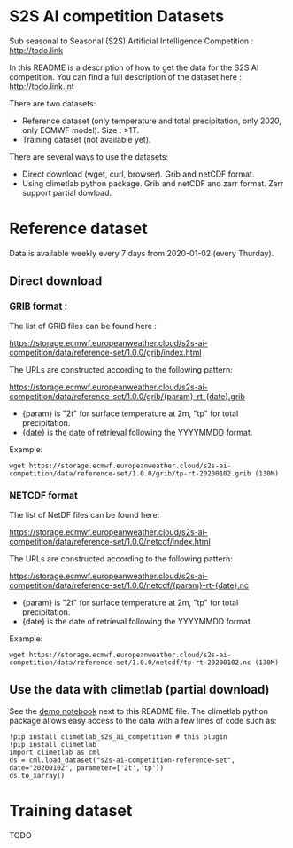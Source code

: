 # S2S AI competition Datasets

Sub seasonal to Seasonal (S2S) Artificial Intelligence Competition : http://todo.link

In this README is a description of how to get the data for the S2S AI competition. You can find a full description of the dataset here : http://todo.link.int

There are two datasets:
- Reference dataset (only temperature and total precipitation, only 2020, only ECMWF model). Size : >1T.
- Training dataset (not available yet).

There are several ways to use the datasets:
- Direct download (wget, curl, browser). Grib and netCDF format.
- Using climetlab python package. Grib and netCDF and zarr format. Zarr support partial dowload.

# Reference dataset

Data is available weekly every 7 days from 2020-01-02 (every Thurday).

## Direct download 
### GRIB format :

The list of GRIB files can be found here : 

https://storage.ecmwf.europeanweather.cloud/s2s-ai-competition/data/reference-set/1.0.0/grib/index.html

The URLs are constructed according to the following pattern:

https://storage.ecmwf.europeanweather.cloud/s2s-ai-competition/data/reference-set/1.0.0/grib/{param}-rt-{date}.grib

- {param} is "2t" for surface temperature at 2m, "tp" for total precipitation.
- {date} is the date of retrieval following the YYYYMMDD format.

Example: 

```wget https://storage.ecmwf.europeanweather.cloud/s2s-ai-competition/data/reference-set/1.0.0/grib/tp-rt-20200102.grib (130M) ```



### NETCDF format

The list of NetDF files can be found here: 

https://storage.ecmwf.europeanweather.cloud/s2s-ai-competition/data/reference-set/1.0.0/netcdf/index.html

The URLs are constructed according to the following pattern:

https://storage.ecmwf.europeanweather.cloud/s2s-ai-competition/data/reference-set/1.0.0/netcdf/{param}-rt-{date}.nc 

- {param} is "2t" for surface temperature at 2m, "tp" for total precipitation.
- {date} is the date of retrieval following the YYYYMMDD format.

Example:

``` wget https://storage.ecmwf.europeanweather.cloud/s2s-ai-competition/data/reference-set/1.0.0/netcdf/tp-rt-20200102.nc (130M) ```

## Use the data with climetlab (partial download)

See the [demo notebook](https://github.com/ecmwf-lab/climetlab-s2s-ai-competition/blob/master/demo.ipynb) next to this README file. The climetlab python package allows easy access to the data with a few lines of code such as:
```
!pip install climetlab_s2s_ai_competition # this plugin
!pip install climetlab
import climetlab as cml
ds = cml.load_dataset("s2s-ai-competition-reference-set", date="20200102", parameter=['2t','tp'])
ds.to_xarray()
```



# Training dataset

TODO
